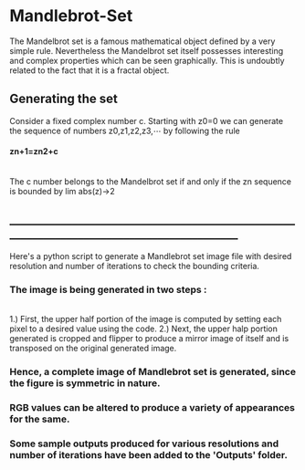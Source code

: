 # Mandlebrot-Set

The Mandelbrot set is a famous mathematical object defined by a very simple rule. Nevertheless the Mandelbrot set itself possesses interesting and complex properties which can be seen graphically. This is undoubtly related to the fact that it is a fractal object.

## Generating the set

Consider a fixed complex number c. Starting with z0=0 we can generate the sequence of numbers z0,z1,z2,z3,⋯ by following the rule
<br>
#### zn+1=zn2+c
<br>
The c number belongs to the Mandelbrot set if and only if the zn sequence is bounded by lim abs(z)->2

## __________________________________________________________________________________________

Here's a python script to generate a Mandlebrot set image file with desired resolution and number of iterations to check the bounding criteria.

### The image is being generated in two steps :
<br>
1.) First, the upper half portion of the image is computed by setting each pixel to a desired value using the code.
2.) Next, the upper halp portion generated is cropped and flipper to produce a mirror image of itself and is transposed on the original generated image.
<br>

### Hence, a complete image of Mandlebrot set is generated, since the figure is symmetric in nature.

### RGB values can be altered to produce a variety of appearances for the same.
### Some sample outputs produced for various resolutions and number of iterations have been added to the 'Outputs' folder.

